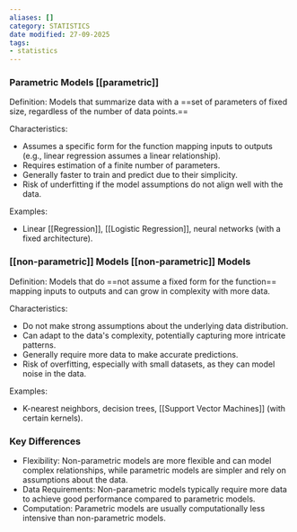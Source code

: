 ```yaml
---
aliases: []
category: STATISTICS
date modified: 27-09-2025
tags:
- statistics
---
```

### Parametric Models [[parametric]]

Definition: Models that summarize data with a ==set of parameters of fixed size, regardless of the number of data points.==

Characteristics:
  - Assumes a specific form for the function mapping inputs to outputs (e.g., linear regression assumes a linear relationship).
  - Requires estimation of a finite number of parameters.
  - Generally faster to train and predict due to their simplicity.
  - Risk of underfitting if the model assumptions do not align well with the data.

  Examples: 
  - Linear [[Regression]], [[Logistic Regression]], neural networks (with a fixed architecture).

### [[non-parametric]] Models [[non-parametric]] Models

Definition: Models that do ==not assume a fixed form for the function== mapping inputs to outputs and can grow in complexity with more data.

Characteristics:
  - Do not make strong assumptions about the underlying data distribution.
  - Can adapt to the data's complexity, potentially capturing more intricate patterns.
  - Generally require more data to make accurate predictions.
  - Risk of overfitting, especially with small datasets, as they can model noise in the data.

Examples: 
- K-nearest neighbors, decision trees, [[Support Vector Machines]] (with certain kernels).

### Key Differences

- Flexibility: Non-parametric models are more flexible and can model complex relationships, while parametric models are simpler and rely on assumptions about the data.
- Data Requirements: Non-parametric models typically require more data to achieve good performance compared to parametric models.
- Computation: Parametric models are usually computationally less intensive than non-parametric models.
